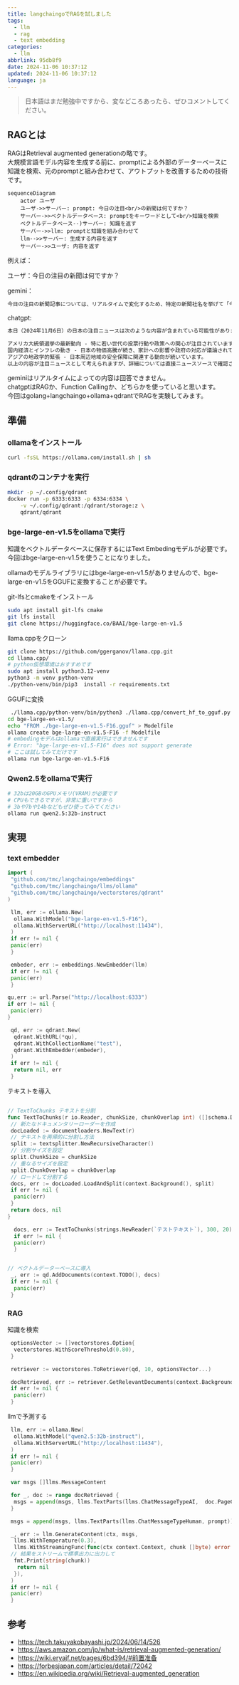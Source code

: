 ```yaml
---
title: langchaingoでRAGを試しました
tags:
  - llm
  - rag
  - text embedding
categories:
  - llm
abbrlink: 95db8f9
date: 2024-11-06 10:37:12
updated: 2024-11-06 10:37:12
language: ja
---
```


> 日本語はまだ勉強中ですから、変などころあったら、ぜひコメントしてください。

## RAGとは

RAGはRetrieval augmented generationの略です。  
大規模言語モデル内容を生成する前に、promptによる外部のデーターベースに知識を検索、元のpromptと組み合わせて、アウトプットを改善するための技術です。  

```mermaid
sequenceDiagram
    actor ユーザ
    ユーザ->>サーバー: prompt: 今日の注目<br/>の新聞は何ですか？
    サーバー->>ベクトルデータベース: promptをキーワードとして<br/>知識を検索
    ベクトルデータベース--)サーバー: 知識を返す
    サーバー->>llm: promptと知識を組み合わせて
    llm-->>サーバー: 生成する内容を返す
    サーバー->>ユーザ: 内容を返す
```

例えば：

ユーザ：今日の注目の新聞は何ですか？

gemini：

```txt
今日の注目の新聞記事については、リアルタイムで変化するため、特定の新聞社名を挙げて「今日の注目の記事はこれです」と断言することは難しいです。
```

chatgpt:

```txt
本日（2024年11月6日）の日本の注目ニュースは次のような内容が含まれている可能性があります：

アメリカ大統領選挙の最新動向 - 特に若い世代の投票行動や政策への関心が注目されています。
国内経済とインフレの動き - 日本の物価高騰が続き、家計への影響や政府の対応が議論されています。
アジアの地政学的緊張 - 日本周辺地域の安全保障に関連する動向が続いています。
以上の内容が注目ニュースとして考えられますが、詳細については直接ニュースソースで確認されるとよいでしょう。
```

geminiはリアルタイムによっての内容は回答できません。  
chatgptはRAGか、Function Callingか、どちらかを使っていると思います。  
今回はgolang+langchaingo+ollama+qdrantでRAGを実験してみます。

## 準備
<!--more-->
### ollamaをインストール

```bash
curl -fsSL https://ollama.com/install.sh | sh
```

### qdrantのコンテナを実行

```bash
mkdir -p ~/.config/qdrant
docker run -p 6333:6333 -p 6334:6334 \
    -v ~/.config/qdrant:/qdrant/storage:z \
    qdrant/qdrant
```

### bge-large-en-v1.5をollamaで実行

知識をベクトルデータベースに保存するにはText Embedingモデルが必要です。今回はbge-large-en-v1.5を使うことになりました。  

ollamaのモデルライブラリにはbge-large-en-v1.5がありませんので、bge-large-en-v1.5をGGUFに変換することが必要です。  

git-lfsとcmakeをインストール

```bash
sudo apt install git-lfs cmake
git lfs install
git clone https://huggingface.co/BAAI/bge-large-en-v1.5
```

llama.cppをクローン

```bash
git clone https://github.com/ggerganov/llama.cpp.git
cd llama.cpp/
# python仮想環境はおすすめです
sudo apt install python3.12-venv
python3 -m venv python-venv
./python-venv/bin/pip3  install -r requirements.txt
```

GGUFに変換

```bash
 ./llama.cpp/python-venv/bin/python3 ./llama.cpp/convert_hf_to_gguf.py ./bge-large-en-v1.5/
cd bge-large-en-v1.5/
echo "FROM ./bge-large-en-v1.5-F16.gguf" > Modelfile
ollama create bge-large-en-v1.5-F16 -f Modelfile
# embedingモデルはollamaで直接実行はできませんです
# Error: "bge-large-en-v1.5-F16" does not support generate
# ここは試してみてだけです
ollama run bge-large-en-v1.5-F16
```

### Qwen2.5をollamaで実行

```bash
# 32bは20GBのGPUメモリ(VRAM)が必要です
# CPUもできるですが、非常に重いですから
# 3bや7bや14bなどもぜひ使ってみてください
ollama run qwen2.5:32b-instruct
```

## 実現

### text embedder

```go
import (
 "github.com/tmc/langchaingo/embeddings"
 "github.com/tmc/langchaingo/llms/ollama"
 "github.com/tmc/langchaingo/vectorstores/qdrant"
)

 llm, err := ollama.New(
  ollama.WithModel("bge-large-en-v1.5-F16"),
  ollama.WithServerURL("http://localhost:11434"),
 )
 if err != nil {
 panic(err)
 }

 embeder, err := embeddings.NewEmbedder(llm)
 if err != nil {
 panic(err)
 }

qu,err := url.Parse("http://localhost:6333")
if err != nil {
 panic(err)
}

 qd, err := qdrant.New(
  qdrant.WithURL(*qu),
  qdrant.WithCollectionName("test"),
  qdrant.WithEmbedder(embeder),
 )
 if err != nil {
  return nil, err
 }
```

テキストを導入

```go

// TextToChunks テキストを分割
func TextToChunks(r io.Reader, chunkSize, chunkOverlap int) ([]schema.Document, error) {
 // 新たなドキュメンタリーローダーを作成
 docLoaded := documentloaders.NewText(r)
 // テキストを再帰的に分割し方法
 split := textsplitter.NewRecursiveCharacter()
 // 分割サイズを設定
 split.ChunkSize = chunkSize
 // 重なるサイズを設定
 split.ChunkOverlap = chunkOverlap
 // ロードして分割する
 docs, err := docLoaded.LoadAndSplit(context.Background(), split)
 if err != nil {
  panic(err)
 }
 return docs, nil
}

  docs, err := TextToChunks(strings.NewReader(`テストテキスト`), 300, 20)
  if err != nil {
  panic(err)
  }


// ベクトルデーターベースに導入
 _, err := qd.AddDocuments(context.TODO(), docs)
 if err != nil {
  panic(err)
 }
```

### RAG

知識を検索

```go
 optionsVector := []vectorstores.Option{
  vectorstores.WithScoreThreshold(0.80),
 }

 retriever := vectorstores.ToRetriever(qd, 10, optionsVector...)

 docRetrieved, err := retriever.GetRelevantDocuments(context.Background(), prompt)
 if err != nil {
  panic(err)
 }
```

llmで予測する

```go
 llm, err := ollama.New(
  ollama.WithModel("qwen2.5:32b-instruct"),
  ollama.WithServerURL("http://localhost:11434"),
 )
 if err != nil {
 panic(err)
 }

 var msgs []llms.MessageContent

 for _, doc := range docRetrieved {
  msgs = append(msgs, llms.TextParts(llms.ChatMessageTypeAI,  doc.PageContent))
 }

 msgs = append(msgs, llms.TextParts(llms.ChatMessageTypeHuman, prompt))

 _, err := llm.GenerateContent(ctx, msgs,
  llms.WithTemperature(0.3),
  llms.WithStreamingFunc(func(ctx context.Context, chunk []byte) error {
 // 結果をストリームで標準出力に出力して
  fmt.Print(string(chunk))
   return nil
  }),
 )
 if err != nil {
 panic(err)
 }
```

<!-- 

標準出力：ひょうじゅんしゅつりょく 

-->

## 参考

- <https://tech.takuyakobayashi.jp/2024/06/14/526>
- <https://aws.amazon.com/jp/what-is/retrieval-augmented-generation/>
- <https://wiki.eryajf.net/pages/6bd394/#前置准备>
- <https://forbesjapan.com/articles/detail/72042>
- <https://en.wikipedia.org/wiki/Retrieval-augmented_generation>
